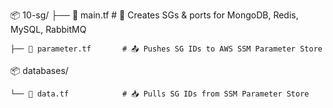📦 10-sg/
    ├── 📜 main.tf            # 🔧 Creates SGs & ports for MongoDB, Redis, MySQL, RabbitMQ

    ├── 📜 parameter.tf       # 📤 Pushes SG IDs to AWS SSM Parameter Store

📦 databases/

    └── 📜 data.tf            # 📥 Pulls SG IDs from SSM Parameter Store